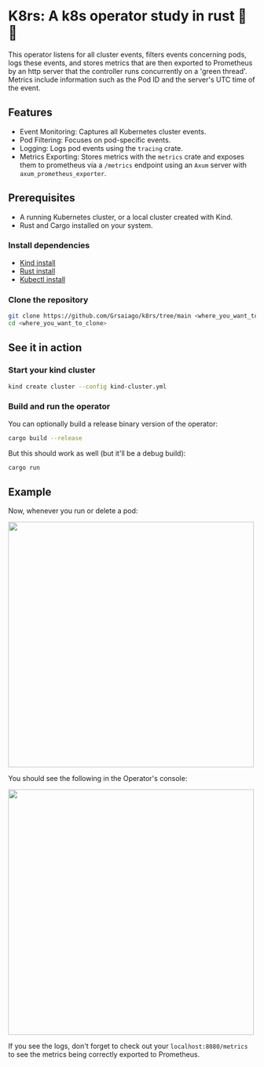 # K8rs: A k8s operator study in rust 🦀🦀

This operator listens for all cluster events, filters events concerning pods,
logs these events, and stores metrics that are then exported to Prometheus by
an http server that the controller runs concurrently on a 'green thread'.
Metrics include information such as the Pod ID and the server's UTC time of the event.

## Features

- Event Monitoring: Captures all Kubernetes cluster events.
- Pod Filtering: Focuses on pod-specific events.
- Logging: Logs pod events using the `tracing` crate.
- Metrics Exporting: Stores metrics with the `metrics` crate and
exposes them to prometheus via a `/metrics` endpoint using an
`Axum` server with `axum_prometheus_exporter`.

## Prerequisites

- A running Kubernetes cluster, or a local cluster created with Kind.
- Rust and Cargo installed on your system.

### Install dependencies

- [Kind install](https://kind.sigs.k8s.io/docs/user/quick-start#installation)
- [Rust install](https://www.rust-lang.org/tools/install)
- [Kubectl install](https://kubernetes.io/docs/tasks/tools/#kubectl)

### Clone the repository

``` bash
git clone https://github.com/Grsaiago/k8rs/tree/main <where_you_want_to_clone>
cd <where_you_want_to_clone>
```

## See it in action

### Start your kind cluster

```sh
kind create cluster --config kind-cluster.yml
```

### Build and run the operator

You can optionally build a release binary version of the operator:

``` sh
cargo build --release
```
<!--# TODO: BOTAR A PARADA DE IR ATÉ O BINÁRIO E EXECUTAR-->

But this should work as well (but it'll be a debug build):

``` sh
cargo run
```

## Example

Now, whenever you run or delete a pod:

<div>
<img src="https://github.com/user-attachments/assets/688c51b8-d944-41a5-bf28-ac63c486a906" height=500 />
</div>

You should see the following in the Operator's console:

<div>
<img src="https://github.com/user-attachments/assets/0cc91f79-19e6-449b-8a48-2128a4c4e3ba" height=500 />
</div>


If you see the logs, don't forget to check out your `localhost:8080/metrics` to see
the metrics being correctly exported to Prometheus.
